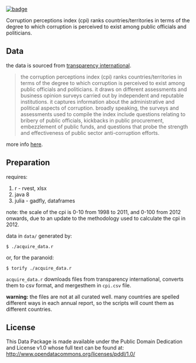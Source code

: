 <a href="https://datahub.io/core/corruption-perceptions-index"><img src="https://badgen.net/badge/icon/View%20on%20datahub.io/orange?icon=https://datahub.io/datahub-cube-badge-icon.svg&label&scale=1.25)" alt="badge" /></a>

Corruption perceptions index (cpi) ranks countries/territories in terms of the degree to which corruption is perceived to exist among public officials and politicians. 

## Data 

the data is sourced from [transparency international](http://www.transparency.org/research/cpi/overview).  

> the corruption perceptions index (cpi) ranks countries/territories in terms of the degree to which corruption is perceived to exist among public officials and politicians. it draws on different assessments and business opinion surveys carried out by independent and reputable institutions. it captures information about the administrative and political aspects of corruption. broadly speaking, the surveys and assessments used to compile the index include questions relating to bribery of public officials, kickbacks in public procurement, embezzlement of public funds, and questions that probe the strength and effectiveness of public sector anti-corruption efforts.   

more info [here](http://www.transparency.org/cpi2014/in_detail).  

## Preparation 

requires: 

1. r - rvest, xlsx   
2. java 8  
3. julia - gadfly, dataframes  

note: the scale of the cpi is 0-10 from 1998 to 2011, and 0-100 from 2012 onwards, due to an update to the methodology used to calculate the cpi in 2012.  

data in `data/` generated by:
```
$ ./acquire_data.r
```
or, for the paranoid:
```
$ torify ./acquire_data.r
```

`acquire_data.r` downloads files from transparency international, converts them to csv format, and mergesthem in `cpi.csv` file.  

**warning:** the files are not at all curated well. 
many countries are spelled different ways in each annual report, so the scripts will count them as different countries.

## License

This Data Package is made available under the Public Domain Dedication and License v1.0 whose full text can be found at: http://www.opendatacommons.org/licenses/pddl/1.0/
